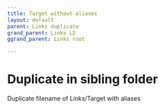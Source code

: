 ```yaml
---
title: Target without aliases
layout: default
parent: Links duplicate
grand_parent: Links L2
ggrand_parent: Links root

---
```


# Duplicate in sibling folder

Duplicate filename of Links/Target with aliases

